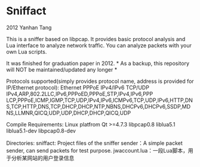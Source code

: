 Sniffact
==================
2012 Yanhan Tang 

This is a sniffer based on libpcap. It provides basic protocol analysis and Lua interface to analyze network traffic. You can analyze packets with your own Lua scripts.

It was finished for graduation paper in 2012.  * As a backup, this repository will NOT be maintained/updated any longer *

Protocols supported(simply provides protocol name, address is provided for IP/Ethernet protocol):
Ethernet
PPPoE
IPv4/IPv6
TCP/UDP
IPv4,ARP,802.2LLC,IPv6,PPPoED,PPPoE,STP,IPv4,IPv6,PPP LCP,PPPoE,ICMP,IGMP,TCP,UDP,IPv4,IPv6,ICMPv6,TCP,UDP,IPv6,HTTP,DNS,TCP,HTTP,DNS,TCP,DHCP,DHCP,NTP,NBNS,DHCPv6,DHCPv6,SSDP,MDNS,LLMNR,QICQ,UDP,UDP,DHCP,DHCP,QICQ,UDP

Compile Requirements:
Linux platfrom
Qt >=4.7.3
libpcap0.8
liblua5.1
liblua5.1-dev
libpcap0.8-dev

Directories:
sniffact: Project files of the sniffer
sender：A simple packet sender, can send packets for test purpose.
jwaccount.lua：一段Lua脚本，用于分析某网站的用户登录信息

